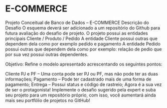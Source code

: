 # E-COMMERCE
Projeto Conceitual de Banco de Dados – E-COMMERCE
Descrição do Desafio
O esquema deverá ser adicionado a um repositório do Github para futura avaliação do desafio de projeto.
O projeto possui as entidades principais Cliente / Produto / Pedido
A entidade Cliente possui outras que dependem dela como por exemplo pedido e pagamento
A entidade Pedido possui outras que dependem dela como por exemplo: relação de pedio que por sua vez possui outras dependentes.

Objetivo:
Refine o modelo apresentado acrescentando os seguintes pontos:

Cliente PJ e PF – Uma conta pode ser PJ ou PF, mas não pode ter as duas informações;
Pagamento – Pode ter cadastrado mais de uma forma de pagamento;
Entrega – Possui status e código de rastreio;
Agora é a sua vez de ser o protagonista! Implemente o desafio sugerido pela expert e suba seu projeto para um repositório próprio, com isso, você aumentará ainda mais seu portfólio de projetos no GitHub!
